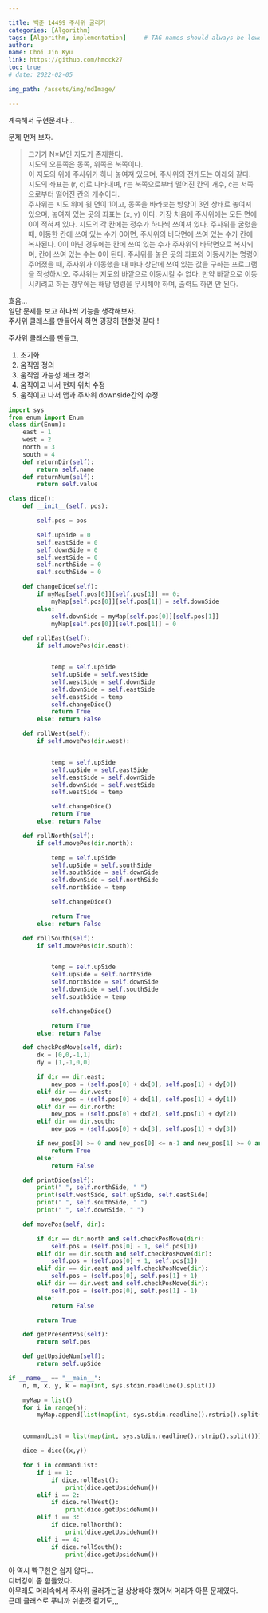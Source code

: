 ```yaml
---

title: 백준 14499 주사위 굴리기
categories: [Algorithm]
tags: [Algorithm, implementation]     # TAG names should always be lowercase
author:
name: Choi Jin Kyu
link: https://github.com/hmcck27
toc: true
# date: 2022-02-05

img_path: /assets/img/mdImage/

---
```


계속해서 구현문제다...  

문제 먼저 보자.  

> 크기가 N×M인 지도가 존재한다.  
> 지도의 오른쪽은 동쪽, 위쪽은 북쪽이다.  
> 이 지도의 위에 주사위가 하나 놓여져 있으며, 주사위의 전개도는 아래와 같다.  
> 지도의 좌표는 (r, c)로 나타내며, r는 북쪽으로부터 떨어진 칸의 개수, c는 서쪽으로부터 떨어진 칸의 개수이다.  
    주사위는 지도 위에 윗 면이 1이고, 동쪽을 바라보는 방향이 3인 상태로 놓여져 있으며, 놓여져 있는 곳의 좌표는 (x, y) 이다. 가장 처음에 주사위에는 모든 면에 0이 적혀져 있다.
    지도의 각 칸에는 정수가 하나씩 쓰여져 있다. 주사위를 굴렸을 때, 이동한 칸에 쓰여 있는 수가 0이면, 주사위의 바닥면에 쓰여 있는 수가 칸에 복사된다. 0이 아닌 경우에는 칸에 쓰여 있는 수가 주사위의 바닥면으로 복사되며, 칸에 쓰여 있는 수는 0이 된다.
    주사위를 놓은 곳의 좌표와 이동시키는 명령이 주어졌을 때, 주사위가 이동했을 때 마다 상단에 쓰여 있는 값을 구하는 프로그램을 작성하시오.
    주사위는 지도의 바깥으로 이동시킬 수 없다. 만약 바깥으로 이동시키려고 하는 경우에는 해당 명령을 무시해야 하며, 출력도 하면 안 된다.

흐음...  
일단 문제를 보고 하나씩 기능을 생각해보자.  
주사위 클래스를 만들어서 하면 굉장히 편할것 같다 !  

주사위 클래스를 만들고,  
1. 초기화
2. 움직임 정의
3. 움직임 가능성 체크 정의
4. 움직이고 나서 현재 위치 수정
5. 움직이고 나서 맵과 주사위 downside간의 수정

```python
import sys
from enum import Enum
class dir(Enum):
    east = 1
    west = 2
    north = 3
    south = 4
    def returnDir(self):
        return self.name
    def returnNum(self):
        return self.value

class dice():
    def __init__(self, pos):

        self.pos = pos

        self.upSide = 0
        self.eastSide = 0
        self.downSide = 0
        self.westSide = 0
        self.northSide = 0
        self.southSide = 0

    def changeDice(self):
        if myMap[self.pos[0]][self.pos[1]] == 0:
            myMap[self.pos[0]][self.pos[1]] = self.downSide
        else:
            self.downSide = myMap[self.pos[0]][self.pos[1]]
            myMap[self.pos[0]][self.pos[1]] = 0

    def rollEast(self):
        if self.movePos(dir.east):


            temp = self.upSide
            self.upSide = self.westSide
            self.westSide = self.downSide
            self.downSide = self.eastSide
            self.eastSide = temp
            self.changeDice()
            return True
        else: return False

    def rollWest(self):
        if self.movePos(dir.west):


            temp = self.upSide
            self.upSide = self.eastSide
            self.eastSide = self.downSide
            self.downSide = self.westSide
            self.westSide = temp

            self.changeDice()
            return True
        else: return False

    def rollNorth(self):
        if self.movePos(dir.north):

            temp = self.upSide
            self.upSide = self.southSide
            self.southSide = self.downSide
            self.downSide = self.northSide
            self.northSide = temp

            self.changeDice()

            return True
        else: return False

    def rollSouth(self):
        if self.movePos(dir.south):


            temp = self.upSide
            self.upSide = self.northSide
            self.northSide = self.downSide
            self.downSide = self.southSide
            self.southSide = temp

            self.changeDice()

            return True
        else: return False

    def checkPosMove(self, dir):
        dx = [0,0,-1,1]
        dy = [1,-1,0,0]

        if dir == dir.east:
            new_pos = (self.pos[0] + dx[0], self.pos[1] + dy[0])
        elif dir == dir.west:
            new_pos = (self.pos[0] + dx[1], self.pos[1] + dy[1])
        elif dir == dir.north:
            new_pos = (self.pos[0] + dx[2], self.pos[1] + dy[2])
        elif dir == dir.south:
            new_pos = (self.pos[0] + dx[3], self.pos[1] + dy[3])

        if new_pos[0] >= 0 and new_pos[0] <= n-1 and new_pos[1] >= 0 and new_pos[1] <= m-1:
            return True
        else:
            return False

    def printDice(self):
        print(" ", self.northSide, " ")
        print(self.westSide, self.upSide, self.eastSide)
        print(" ", self.southSide, " ")
        print(" ", self.downSide, " ")

    def movePos(self, dir):

        if dir == dir.north and self.checkPosMove(dir):
            self.pos = (self.pos[0] - 1, self.pos[1])
        elif dir == dir.south and self.checkPosMove(dir):
            self.pos = (self.pos[0] + 1, self.pos[1])
        elif dir == dir.east and self.checkPosMove(dir):
            self.pos = (self.pos[0], self.pos[1] + 1)
        elif dir == dir.west and self.checkPosMove(dir):
            self.pos = (self.pos[0], self.pos[1] - 1)
        else:
            return False

        return True

    def getPresentPos(self):
        return self.pos

    def getUpsideNum(self):
        return self.upSide

if __name__ == "__main__":
    n, m, x, y, k = map(int, sys.stdin.readline().split())

    myMap = list()
    for i in range(n):
        myMap.append(list(map(int, sys.stdin.readline().rstrip().split())))


    commandList = list(map(int, sys.stdin.readline().rstrip().split()))

    dice = dice((x,y))

    for i in commandList:
        if i == 1:
            if dice.rollEast():
                print(dice.getUpsideNum())
        elif i == 2:
            if dice.rollWest():
                print(dice.getUpsideNum())
        elif i == 3:
            if dice.rollNorth():
                print(dice.getUpsideNum())
        elif i == 4:
            if dice.rollSouth():
                print(dice.getUpsideNum())


```

아 역시 빡구현은 쉽지 않다...  
디버깅이 좀 힘들었다.  
아무래도 머리속에서 주사위 굴러가는걸 상상해야 했어서 머리가 아픈 문제였다.  
근데 클래스로 푸니까 쉬운것 같기도,,,

